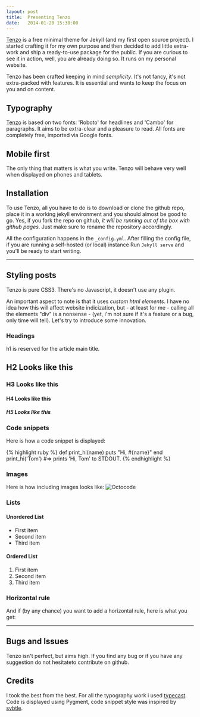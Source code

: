 ```yaml
---
layout: post
title:  Presenting Tenzo
date:   2014-01-20 15:38:00
---
```


[Tenzo](https://github.com/jnardiello/tenzo) is a free minimal theme for Jekyll (and my first open source project). I started crafting it for my own purpose and then decided to add little extra-work and ship a ready-to-use package for the public. If you are curious to see it in action, well, you are already doing so. It runs on my personal website.

Tenzo has been crafted keeping in mind *semplicity*. It's not fancy, it's not extra-packed with features. It is essential and wants to keep the focus on you and on content.

## Typography

[Tenzo](https://github.com/jnardiello/tenzo) is based on two fonts: 'Roboto' for headlines and 'Cambo' for paragraphs. It aims to be extra-clear and a pleasure to read. All fonts are completely free, imported via Google fonts.

## Mobile first

The only thing that matters is what you write. Tenzo will behave very well when displayed on phones and tablets.

## Installation

To use Tenzo, all you have to do is to download or clone the github repo, place it in a working jekyll environment and you should almost be good to go. Yes, if you fork the repo on github, *it will be running out of the box with github pages*. Just make sure to rename the repository accordingly.

All the configuration happens in the `_config.yml`. After filling the config file, if you are running a self-hosted (or local) instance Run `Jekyll serve` and you'll be ready to start writing.

----

## Styling posts

Tenzo is pure CSS3. There's no Javascript, it doesn't use any plugin.

An important aspect to note is that it uses *custom html elements*. I have no idea how this will affect website indicization, but - at least for me - calling all the elements "div" is a nonsense - (yet, i'm not sure if it's a feature or a bug, only time will tell). Let's try to introduce some innovation.

### Headings
h1 is reserved for the article main title.
## H2 Looks like this
### H3 Looks like this
#### H4 Looks like this
##### H5 Looks like this


### Code snippets
Here is how a code snippet is displayed:

{% highlight ruby %}
def print_hi(name)
  puts "Hi, #{name}"
end
print_hi('Tom')
#=> prints 'Hi, Tom' to STDOUT.
{% endhighlight %}

### Images
Here is how including images looks like:
![Octocode](http://octodex.github.com/images/baracktocat.jpg)

### Lists
#### Unordered List

+ First item
+ Second item
+ Third item

#### Ordered List

1. First item
2. Second item
3. Third item

### Horizontal rule  

And if (by any chance) you want to add a horizontal rule, here is what you get:

-----------


## Bugs and Issues

Tenzo isn't perfect, but aims high. If you find any bug or if you have any suggestion do not hesitateto contribute on github.

## Credits

I took the best from the best. For all the typography work i used [typecast](http://typecast.com). Code is displayed using Pygment, code snippet style was inspired by [svbtle](http://svbtle.com).